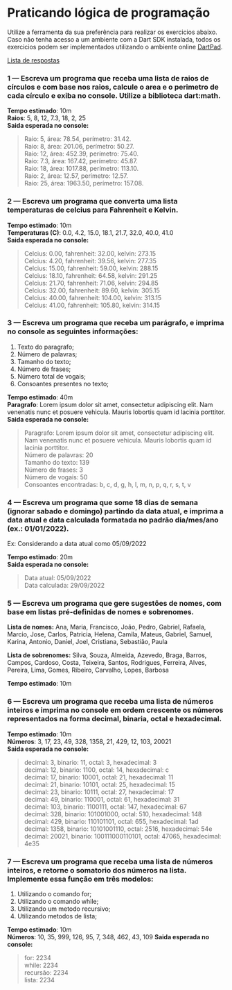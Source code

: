 # Praticando lógica de programação

Utilize a ferramenta da sua preferência para realizar os exercicios abaixo.  
Caso não tenha acesso a um ambiente com a Dart SDK instalada, todos os exercicios podem ser implementados utilizando o
ambiente online [DartPad](https://dartpad.dev/?).

[Lista de respostas](/exercicios_1_respostas.md)

### 1 — Escreva um programa que receba uma lista de raios de círculos e com base nos raios, calcule o area e o perimetro de cada círculo e exiba no console. Utilize a biblioteca dart:math.

**Tempo estimado**: 10m  
**Raios**: 5, 8, 12, 7.3, 18, 2, 25  
**Saida esperada no console:**
> Raio: 5, área: 78.54, perímetro: 31.42.  
> Raio: 8, área: 201.06, perímetro: 50.27.  
> Raio: 12, área: 452.39, perímetro: 75.40.  
> Raio: 7.3, área: 167.42, perímetro: 45.87.  
> Raio: 18, área: 1017.88, perímetro: 113.10.  
> Raio: 2, área: 12.57, perímetro: 12.57.  
> Raio: 25, área: 1963.50, perímetro: 157.08.  

### 2 — Escreva um programa que converta uma lista temperaturas de celcius para Fahrenheit e Kelvin.

**Tempo estimado**: 10m   
**Temperaturas (C)**: 0.0, 4.2, 15.0, 18.1, 21.7, 32.0, 40.0, 41.0   
**Saida esperada no console:**
> Celcius: 0.00, fahrenheit: 32.00, kelvin: 273.15  
> Celcius: 4.20, fahrenheit: 39.56, kelvin: 277.35  
> Celcius: 15.00, fahrenheit: 59.00, kelvin: 288.15  
> Celcius: 18.10, fahrenheit: 64.58, kelvin: 291.25  
> Celcius: 21.70, fahrenheit: 71.06, kelvin: 294.85  
> Celcius: 32.00, fahrenheit: 89.60, kelvin: 305.15  
> Celcius: 40.00, fahrenheit: 104.00, kelvin: 313.15  
> Celcius: 41.00, fahrenheit: 105.80, kelvin: 314.15  

### 3 — Escreva um programa que receba um parágrafo, e imprima no console as seguintes informações:

1. Texto do paragrafo;
2. Número de palavras;
3. Tamanho do texto;
4. Número de frases;
5. Número total de vogais;
6. Consoantes presentes no texto;

**Tempo estimado**: 40m   
**Paragrafo**: Lorem ipsum dolor sit amet, consectetur adipiscing elit. Nam venenatis nunc et posuere vehicula. Mauris
lobortis quam id lacinia porttitor.
**Saida esperada no console:**
> Paragrafo: Lorem ipsum dolor sit amet, consectetur adipiscing elit. Nam venenatis nunc et posuere vehicula. Mauris
> lobortis quam id lacinia porttitor.  
> Número de palavras: 20  
> Tamanho do texto: 139  
> Número de frases: 3  
> Número de vogais: 50  
> Consoantes encontradas: b, c, d, g, h, l, m, n, p, q, r, s, t, v  

### 4 — Escreva um programa que some 18 dias de semana (ignorar sabado e domingo) partindo da data atual, e imprima a data atual e data calculada formatada no padrão dia/mes/ano (ex.: 01/01/2022).

Ex: Considerando a data atual como 05/09/2022

**Tempo estimado**: 20m   
**Saida esperada no console:**
> Data atual: 05/09/2022  
> Data calculada: 29/09/2022

### 5 — Escreva um programa que gere sugestões de nomes, com base em listas pré-definidas de nomes e sobrenomes.

**Lista de nomes:** Ana, Maria, Francisco, João, Pedro, Gabriel, Rafaela, Marcio, Jose, Carlos, Patricia, Helena,
Camila,
Mateus, Gabriel, Samuel, Karina, Antonio, Daniel, Joel, Cristiana, Sebastião, Paula

**Lista de sobrenomes:** Silva, Souza, Almeida, Azevedo, Braga, Barros, Campos, Cardoso, Costa, Teixeira, Santos,
Rodrigues, Ferreira, Alves, Pereira, Lima, Gomes, Ribeiro, Carvalho, Lopes, Barbosa

**Tempo estimado**: 10m

### 6 — Escreva um programa que receba uma lista de números inteiros e imprima no console em ordem crescente os números representados na forma decimal, binaria, octal e hexadecimal.

**Tempo estimado**: 10m  
**Números**: 3, 17, 23, 49, 328, 1358, 21, 429, 12, 103, 20021  
**Saida esperada no console:**
> decimal: 3, binario: 11, octal: 3, hexadecimal: 3  
> decimal: 12, binario: 1100, octal: 14, hexadecimal: c  
> decimal: 17, binario: 10001, octal: 21, hexadecimal: 11  
> decimal: 21, binario: 10101, octal: 25, hexadecimal: 15  
> decimal: 23, binario: 10111, octal: 27, hexadecimal: 17  
> decimal: 49, binario: 110001, octal: 61, hexadecimal: 31  
> decimal: 103, binario: 1100111, octal: 147, hexadecimal: 67  
> decimal: 328, binario: 101001000, octal: 510, hexadecimal: 148  
> decimal: 429, binario: 110101101, octal: 655, hexadecimal: 1ad  
> decimal: 1358, binario: 10101001110, octal: 2516, hexadecimal: 54e  
> decimal: 20021, binario: 100111000110101, octal: 47065, hexadecimal: 4e35  

### 7 — Escreva um programa que receba uma lista de números inteiros, e retorne o somatorio dos números na lista. Implemente essa função em três modelos:
1. Utilizando o comando for;
2. Utilizando o comando while;
3. Utilizando um metodo recursivo; 
4. Utilizando metodos de lista;

**Tempo estimado**: 10m  
**Números**: 10, 35, 999, 126, 95, 7, 348, 462, 43, 109
**Saida esperada no console:**
> for: 2234  
> while: 2234  
> recursão: 2234  
> lista: 2234  

